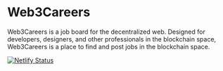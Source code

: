 # Web3Careers

Web3Careers is a job board for the decentralized web. Designed for developers, designers, and other professionals in the blockchain space, Web3Careers is a place to find and post jobs in the blockchain space.

[![Netlify Status](https://api.netlify.com/api/v1/badges/e94cc204-3117-45bf-9808-5d82536c58ec/deploy-status)](https://app.netlify.com/sites/web3careers/deploys)
